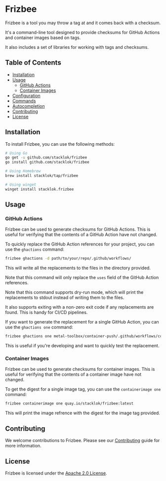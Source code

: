 # Frizbee

Frizbee is a tool you may throw a tag at and it comes back with a checksum.

It's a command-line tool designed to provide checksums for GitHub Actions
and container images based on tags.

It also includes a set of libraries for working with tags and checksums.

## Table of Contents

- [Installation](#installation)
- [Usage](#usage)
  - [GitHub Actions](#github-actions)
  - [Container Images](#container-images)
- [Configuration](#configuration)
- [Commands](#commands)
- [Autocompletion](#autocompletion)
- [Contributing](#contributing)
- [License](#license)

## Installation

To install Frizbee, you can use the following methods:

```bash
# Using Go
go get -u github.com/stacklok/frizbee
go install github.com/stacklok/frizbee

# Using Homebrew
brew install stacklok/tap/frizbee

# Using winget
winget install stacklok.frizbee
```

## Usage

### GitHub Actions

Frizbee can be used to generate checksums for GitHub Actions. This is useful
for verifying that the contents of a GitHub Action have not changed.

To quickly replace the GitHub Action references for your project, you can use
the `ghactions` command:

```bash
frizbee ghactions -d path/to/your/repo/.github/workflows/
```

This will write all the replacements to the files in the directory provided.

Note that this command will only replace the `uses` field of the GitHub Action
references.

Note that this command supports dry-run mode, which will print the replacements
to stdout instead of writing them to the files.

It also supports exiting with a non-zero exit code if any replacements are found. 
This is handy for CI/CD pipelines.

If you want to generate the replacement for a single GitHub Action, you can use
the `ghactions one` command:

```bash
frizbee ghactions one metal-toolbox/container-push/.github/workflows/container-push.yml@main
```

This is useful if you're developing and want to quickly test the replacement.

### Container Images

Frizbee can be used to generate checksums for container images. This is useful
for verifying that the contents of a container image have not changed.

To get the digest for a single image tag, you can use the `containerimage one` command:

```bash
frizbee containerimage one quay.io/stacklok/frizbee:latest
```

This will print the image refrence with the digest for the image tag provided.


## Contributing

We welcome contributions to Frizbee. Please see our [Contributing](./CONTRIBUTING.md) guide for more information.

## License

Frizbee is licensed under the [Apache 2.0 License](./LICENSE).
